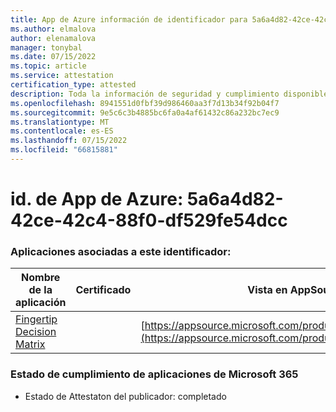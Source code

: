 ```yaml
---
title: App de Azure información de identificador para 5a6a4d82-42ce-42c4-88f0-df529fe54dcc
ms.author: elmalova
author: elenamalova
manager: tonybal
ms.date: 07/15/2022
ms.topic: article
ms.service: attestation
certification_type: attested
description: Toda la información de seguridad y cumplimiento disponible para 5a6a4d82-42ce-42c4-88f0-df529fe54dcc.
ms.openlocfilehash: 8941551d0fbf39d986460aa3f7d13b34f92b04f7
ms.sourcegitcommit: 9e5c6c3b4885bc6fa0a4af61432c86a232bc7ec9
ms.translationtype: MT
ms.contentlocale: es-ES
ms.lasthandoff: 07/15/2022
ms.locfileid: "66815881"
---
```

# <a name="azure-app-id-5a6a4d82-42ce-42c4-88f0-df529fe54dcc"></a>id. de App de Azure: 5a6a4d82-42ce-42c4-88f0-df529fe54dcc


### <a name="apps-associated-with-this-id"></a>Aplicaciones asociadas a este identificador:
| **Nombre de la aplicación** | **Certificado** | **Vista en AppSource** |
|--------------|---------------|-----------------------|
| [Fingertip Decision Matrix](../forward/WA200004070.md) |  | [https://appsource.microsoft.com/product/office/WA200004070](https://appsource.microsoft.com/product/office/WA200004070) |

### <a name="microsoft-365-app-compliance-status"></a>Estado de cumplimiento de aplicaciones de Microsoft 365
- Estado de Attestaton del publicador: completado
